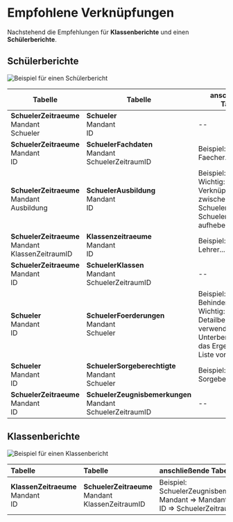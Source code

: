 # Empfohlene Verknüpfungen

Nachstehend die Empfehlungen für **Klassenberichte** und einen **Schülerberichte**.

## Schülerberichte

![Beispiel für einen Schülerbericht](/images/cr/05.png)

Tabelle|Tabelle|anschließende Tabellen
--|--|--
**SchuelerZeitraeume**<br/>Mandant <br/>Schueler |**Schueler**<br/>Mandant<br/>ID|--
**SchuelerZeitraeume**<br/>Mandant <br/>ID |**SchuelerFachdaten**<br/>Mandant<br/>SchuelerZeitraumID|Beispiel: Noten, Faecher...
**SchuelerZeitraeume**<br/>Mandant <br/>Ausbildung |**SchuelerAusbildung**<br/>Mandant<br/>ID|Beispiel: Beruf...<br/> Wichtig: Bitte die Verknüpfungen zwischen der Tabelle Schueler und Tabelle SchuelerAusbildungen aufheben
**SchuelerZeitraeume**<br/>Mandant <br/>KlassenZeitraumID |**Klassenzeitraeume**<br/>Mandant<br/>ID|Beispiel: Klassen, Lehrer...
**SchuelerZeitraeume**<br/>Mandant <br/>ID |**SchuelerKlassen**<br/>Mandant<br/>SchuelerZeitraumID|--
**Schueler**<br/>Mandant <br/>ID |**SchuelerFoerderungen**<br/>Mandant<br/>Schueler|Beispiel: Behinderungsart<br/>Wichtig: Bitte im Detailbereich verwenden oder einen Unterbericht nutzen, das Ergebnis ist eine Liste von Werten
**Schueler**<br/>Mandant <br/>ID |**SchuelerSorgeberechtigte**<br/>Mandant<br/>Schueler|Beispiel: Sorgeberechtigte
**SchuelerZeitraeume**<br/>Mandant <br/>ID |**SchuelerZeugnisbemerkungen**<br/>Mandant<br/>SchuelerZeitraumID|--

## Klassenberichte

![Beispiel für einen Klassenbericht](/images/cr/08.png)

Tabelle|Tabelle|anschließende Tabellen
:--|:--|:--
**KlassenZeitraeume**<br/>Mandant <br/>ID |**SchuelerZeitraeume**<br/>Mandant<br/>KlassenZeitraumID|Beispiel:<br/>SchuelerZeugnisbemerkungen<br/>Mandant =>  Mandant<br/>ID => SchuelerZeitraumID